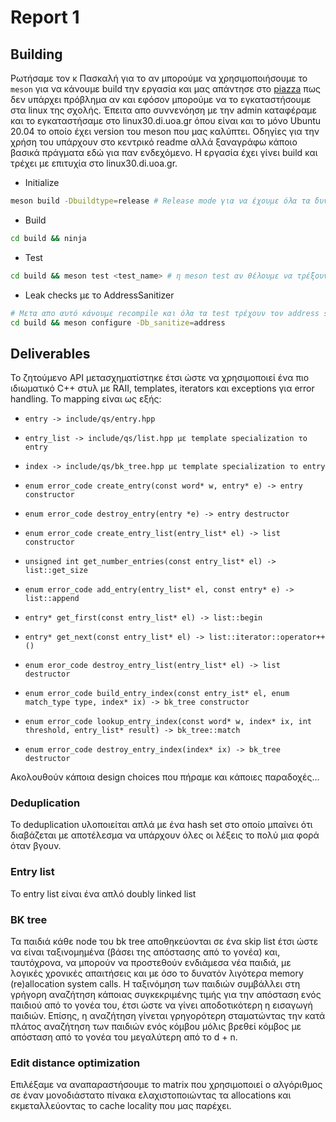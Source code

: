 # Report 1

## Building

Ρωτήσαμε τον κ Πασκαλή για το αν μπορούμε να χρησιμοποιήσουμε το `meson` για να
κάνουμε build την εργασία και μας απάντησε στο [piazza](https://piazza.com/class/kumt6ax3p6734v?cid=11_f1)
πως δεν υπάρχει πρόβλημα αν και εφόσον μπορούμε να το εγκαταστήσουμε στα linux
της σχολής. Έπειτα απο συννενόηση με την admin καταφέραμε και το εγκαταστήσαμε
στο linux30.di.uoa.gr όπου είναι και το μόνο Ubuntu 20.04 το οποίο έχει version
του meson που μας καλύπτει. Οδηγίες για την χρήση του υπάρχουν στο κεντρικό
readme αλλά ξαναγράφω κάποιο βασικά πράγματα εδώ για παν ενδεχόμενο. Η εργασία
έχει γίνει build και τρέχει με επιτυχία στο linux30.di.uoa.gr.

- Initialize
```bash
meson build -Dbuildtype=release # Release mode για να έχουμε όλα τα δυνατά optimization
```

- Build
```bash
cd build && ninja
```

- Test
```bash
cd build && meson test <test_name> # η meson test αν θέλουμε να τρέξουν όλα τα test 
```

- Leak checks με το AddressSanitizer
```bash
# Μετα απο αυτό κάνουμε recompile και όλα τα test τρέχουν τον address sanitizer
cd build && meson configure -Db_sanitize=address
```

## Deliverables

Το ζητούμενο API μετασχηματίστηκε έτσι ώστε να χρησιμοποιεί ένα πιο ιδιωματικό
C++ στυλ με RAII, templates, iterators και exceptions για error handling. Το mapping είναι
ως εξής:

- `entry -> include/qs/entry.hpp`

- `entry_list -> include/qs/list.hpp με template specialization το entry`

- `index -> include/qs/bk_tree.hpp με template specialization το entry`

- `enum error_code create_entry(const word* w, entry* e) -> entry constructor`

- `enum error_code destroy_entry(entry *e) -> entry destructor`

- `enum error_code create_entry_list(entry_list* el) -> list constructor`

- `unsigned int get_number_entries(const entry_list* el) -> list::get_size`

- `enum error_code add_entry(entry_list* el, const entry* e) -> list::append`

- `entry* get_first(const entry_list* el) -> list::begin`

- `entry* get_next(const entry_list* el) -> list::iterator::operator++()`

- `enum eror_code destroy_entry_list(entry_list* el) -> list destructor`

- `enum error_code build_entry_index(const entry_ist* el, enum match_type type, index* ix) -> bk_tree constructor`

- `enum error_code lookup_entry_index(const word* w, index* ix, int threshold, entry_list* result) -> bk_tree::match`

- `enum error_code destroy_entry_index(index* ix) -> bk_tree destructor`

Ακολουθούν κάποια design choices που πήραμε και κάποιες παραδοχές...

### Deduplication

Το deduplication υλοποιείται απλά με ένα hash set στο οποίο μπαίνει ότι
διαβάζεται με αποτέλεσμα να υπάρχουν όλες οι λέξεις το πολύ μια φορά όταν βγουν.

### Entry list

Το entry list είναι ένα απλό doubly linked list

### BK tree

Τα παιδιά κάθε node του bk tree αποθηκεύονται σε ένα skip list έτσι ώστε να
είναι ταξινομημένα (βάσει της απόστασης από το γονέα) και, ταυτόχρονα, να 
μπορούν να προστεθούν ενδιάμεσα νέα παιδιά, με λογικές χρονικές απαιτήσεις 
και με όσο το δυνατόν λιγότερα memory (re)allocation system calls. Η 
ταξινόμηση των παιδιών συμβάλλει στη γρήγορη αναζήτηση κάποιας συγκεκριμένης
τιμής για την απόσταση ενός παιδιού από το γονέα του, έτσι ώστε να γίνει
αποδοτικότερη η εισαγωγή παιδιών. Επίσης, η αναζήτηση γίνεται γρηγορότερη
σταματώντας την κατά πλάτος αναζήτηση των παιδιών ενός κόμβου μόλις βρεθεί
κόμβος με απόσταση από το γονέα του μεγαλύτερη από το d + n.

### Edit distance optimization

Επιλέξαμε να αναπαραστήσουμε το matrix που χρησιμοποιεί ο αλγόριθμος σε έναν μονοδιάστατο πίνακα ελαχιστοποιώντας τα allocations και 
εκμεταλλεύοντας το cache locality που μας παρέχει.

